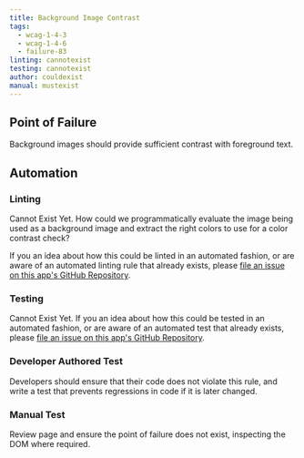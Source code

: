 ```yaml
---
title: Background Image Contrast
tags: 
  - wcag-1-4-3
  - wcag-1-4-6
  - failure-83
linting: cannotexist
testing: cannotexist
author: couldexist
manual: mustexist
---
```


## Point of Failure
Background images should provide sufficient contrast with foreground text.

## Automation

### Linting
Cannot Exist Yet. How could we programmatically evaluate the image being used as a background image and extract the right colors to use for a color contrast check?

If you an idea about how this could be linted in an automated fashion, or are aware of an automated linting rule that already exists, please [file an issue on this app's GitHub Repository](https://github.com/MelSumner/a11y-automation/issues).

### Testing
Cannot Exist Yet. If you an idea about how this could be tested in an automated fashion, or are aware of an automated test that already exists, please [file an issue on this app's GitHub Repository](https://github.com/MelSumner/a11y-automation/issues).

### Developer Authored Test
Developers should ensure that their code does not violate this rule, and write a test that prevents regressions in code if it is later changed.

### Manual Test
Review page and ensure the point of failure does not exist, inspecting the DOM where required.